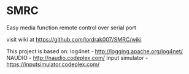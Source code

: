 # SMRC
Easy media function remote control over serial port

visit wiki at https://github.com/lordrak007/SMRC/wiki

This project is based on:
log4net         - http://logging.apache.org/log4net/
NAUDIO          - http://naudio.codeplex.com/
Input simulator - https://inputsimulator.codeplex.com/
